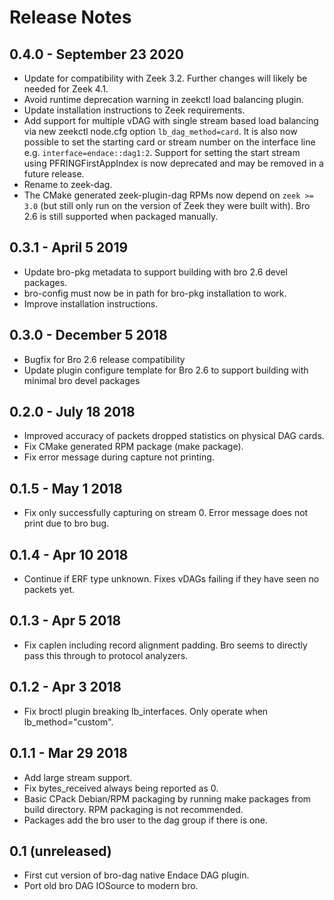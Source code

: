 # Release Notes
## 0.4.0 - September 23 2020
- Update for compatibility with Zeek 3.2. Further changes will likely be needed for Zeek 4.1.
- Avoid runtime deprecation warning in zeekctl load balancing plugin.
- Update installation instructions to Zeek requirements.
- Add support for multiple vDAG with single stream based load balancing via new zeekctl node.cfg option ``lb_dag_method=card``. It is also now possible to set the starting card or stream number on the interface line e.g. ``interface=endace::dag1:2``. Support for setting the start stream using PFRINGFirstAppIndex is now deprecated and may be removed in a future release.
- Rename to zeek-dag.
- The CMake generated zeek-plugin-dag RPMs now depend on ``zeek >= 3.0`` (but still only run on the version of Zeek they were built with). Bro 2.6 is still supported when packaged manually.

## 0.3.1 - April 5 2019
- Update bro-pkg metadata to support building with bro 2.6 devel packages.
- bro-config must now be in path for bro-pkg installation to work.
- Improve installation instructions.

## 0.3.0 - December 5 2018
- Bugfix for Bro 2.6 release compatibility
- Update plugin configure template for Bro 2.6 to support building with minimal bro devel packages

## 0.2.0 - July 18 2018
- Improved accuracy of packets dropped statistics on physical DAG cards.
- Fix CMake generated RPM package (make package).
- Fix error message during capture not printing.

## 0.1.5 - May 1 2018
- Fix only successfully capturing on stream 0. Error message does not print due to bro bug.

## 0.1.4 - Apr 10 2018
- Continue if ERF type unknown. Fixes vDAGs failing if they have seen no packets yet.

## 0.1.3 - Apr 5 2018
- Fix caplen including record alignment padding. Bro seems to directly pass
  this through to protocol analyzers.

## 0.1.2 - Apr 3 2018
- Fix broctl plugin breaking lb_interfaces. Only operate when lb_method="custom".

## 0.1.1 - Mar 29 2018
- Add large stream support.
- Fix bytes_received always being reported as 0.
- Basic CPack Debian/RPM packaging by running make packages from build directory. RPM packaging is not recommended.
- Packages add the bro user to the dag group if there is one.

## 0.1 (unreleased)
- First cut version of bro-dag native Endace DAG plugin.
- Port old bro DAG IOSource to modern bro.